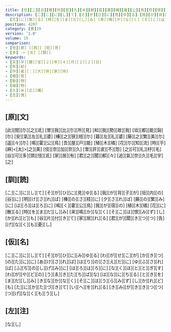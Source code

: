 ```yaml
---
title: [廿][二][日][贈][判][官][久][米][朝][臣][廣][縄][霍][公][鳥][怨][恨][歌][一][首][[并][短][歌]]
description: [こ][こ][に][し][て] [そ][が][ひ][に][見][ゆ][る] [我][が][背][子][が] [垣][内][の][谷][に] [明][け][さ][れ][ば] [榛][の][さ][枝][に] [夕][さ][れ][ば] [藤][の][繁][み][に] [は][ろ][は][ろ][に] [鳴][く][霍][公][鳥] [我][が][宿][の] [植][木][橘]
  [花][に][散][る] [時][を][ま][だ][し][み] [来][鳴][か][な][く] [そ][こ][は][恨][み][ず] [し][か][れ][ど][も] [谷][片][付][き][て] [家][居][れ][る] [君][が][聞][き][つ][つ] [告][げ][な][く][も][憂][し]
position: 4207
category: [巻]19
version: '1.0'
volume: 19
comparison:
- [短][歌] [[西]] [短][哥]
- [多] -> [太] [[類]]
keywords:
- [天][平][勝][宝][２][年][４][月][２][２][日]
- [年][紀]
- [作][者][：][大][伴][家][持]
- [贈][答]
- [動][物]
- [植][物]
- [久][米][広][縄]
- [恋][情]
---
```


## [原][文]

[此][間][尓][之][氐] [曽][我][比][尓][所][見] [和][我][勢][故][我] [垣][都][能][谿][尓] [安][氣][左][礼][婆] [榛][之][狭][枝][尓] [暮][左][礼][婆] [藤][之][繁][美][尓] [遥][々][尓] [鳴][霍][公][鳥] [吾][屋][戸][能] [殖][木][橘] [花][尓][知][流] [時][乎][麻]<[太]>[之][美] [伎][奈][加][奈][久] [曽][許][波][不][怨] [之][可][礼][杼][毛] [谷][可][多][頭][伎][氐] [家][居][有] [君][之][聞][都][々] [追][氣][奈][久][毛][宇][之]

## [訓][読]

[こ][こ][に][し][て] [そ][が][ひ][に][見][ゆ][る] [我][が][背][子][が] [垣][内][の][谷][に] [明][け][さ][れ][ば] [榛][の][さ][枝][に] [夕][さ][れ][ば] [藤][の][繁][み][に] [は][ろ][は][ろ][に] [鳴][く][霍][公][鳥] [我][が][宿][の] [植][木][橘] [花][に][散][る] [時][を][ま][だ][し][み] [来][鳴][か][な][く] [そ][こ][は][恨][み][ず] [し][か][れ][ど][も] [谷][片][付][き][て] [家][居][れ][る] [君][が][聞][き][つ][つ] [告][げ][な][く][も][憂][し]

## [仮][名]

[こ][こ][に][し][て] [そ][が][ひ][に][み][ゆ][る] [わ][が][せ][こ][が] [か][き][つ][の][た][に][に] [あ][け][さ][れ][ば] [は][り][の][さ][え][だ][に] [ゆ][ふ][さ][れ][ば] [ふ][ぢ][の][し][げ][み][に] [は][ろ][は][ろ][に] [な][く][ほ][と][と][ぎ][す] [わ][が][や][ど][の] [う][ゑ][き][た][ち][ば][な] [は][な][に][ち][る] [と][き][を][ま][だ][し][み] [き][な][か][な][く] [そ][こ][は][う][ら][み][ず] [し][か][れ][ど][も] [た][に][か][た][づ][き][て] [い][へ][を][れ][る] [き][み][が][き][き][つ][つ] [つ][げ][な][く][も][う][し]

## [左][注]

[な][し]
